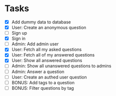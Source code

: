 # Tasks

- [x] Add dummy data to database
- [x] User: Create an anonymous question
- [ ] Sign up
- [x] Sign in
- [ ] Admin: Add admin user
- [x] User: Fetch all my asked questions
- [x] User: Fetch all of my answered questions
- [x] User: Show all answered questions
- [ ] Admin: Show all unanswered questions to admins
- [ ] Admin: Answer a question
- [ ] User: Create an authed user question
- [ ] BONUS: Add tags to a question
- [ ] BONUS: Filter questions by tag
